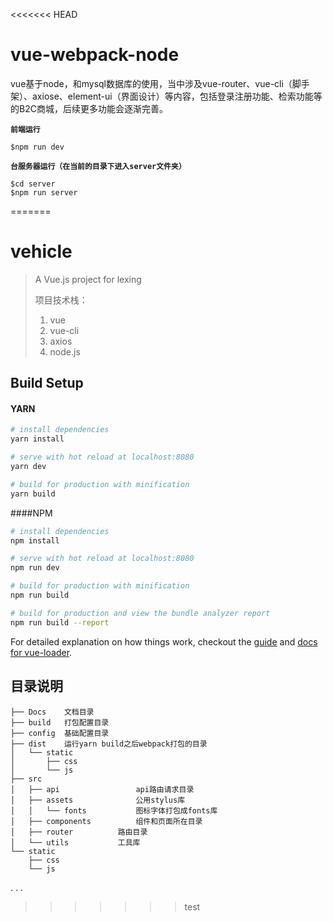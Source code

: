 <<<<<<< HEAD
# vue-webpack-node
vue基于node，和mysql数据库的使用，当中涉及vue-router、vue-cli（脚手架）、axiose、element-ui（界面设计）等内容，包括登录注册功能、检索功能等的B2C商城，后续更多功能会逐渐完善。  
  
**`前端运行`**

    $npm run dev    
    
**`台服务器运行（在当前的目录下进入server文件夹）`**

    $cd server  
    $npm run server
=======
# vehicle

> A Vue.js project for lexing
>
> 项目技术栈：
>
> 1. vue
> 2. vue-cli 
> 3. axios 
> 4. node.js

## Build Setup

#### YARN

```bash
# install dependencies
yarn install

# serve with hot reload at localhost:8080
yarn dev

# build for production with minification
yarn build
```

####NPM

``` bash
# install dependencies
npm install

# serve with hot reload at localhost:8080
npm run dev

# build for production with minification
npm run build

# build for production and view the bundle analyzer report
npm run build --report
```

For detailed explanation on how things work, checkout the [guide](http://vuejs-templates.github.io/webpack/) and [docs for vue-loader](http://vuejs.github.io/vue-loader).

## 目录说明

```shell
├── Docs	文档目录
├── build	打包配置目录
├── config	基础配置目录
├── dist	运行yarn build之后webpack打包的目录
│   └── static
│       ├── css
│       └── js
├── src
│   ├── api					api路由请求目录
│   ├── assets				公用stylus库
│   │   └── fonts			图标字体打包成fonts库
│   ├── components			组件和页面所在目录
│   ├── router			路由目录
│   └── utils			工具库
└── static
    ├── css
    └── js
```
.
.
.
>>>>>>> test
